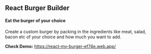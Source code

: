 ## React Burger Builder

#### Eat the burger of your choice
Create a custom burger by packing in the ingredients like meat, salad, bacon etc of your choice and how much you want to add.

**Check Demo:**
https://react-my-burger-ef74e.web.app/
